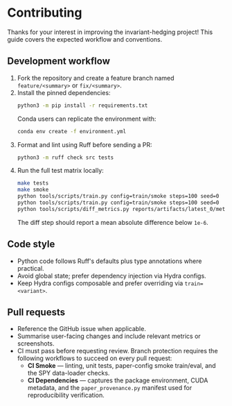 # Contributing

Thanks for your interest in improving the invariant-hedging project! This guide covers the
expected workflow and conventions.

## Development workflow

1. Fork the repository and create a feature branch named `feature/<summary>` or `fix/<summary>`.
2. Install the pinned dependencies:
   ```bash
   python3 -m pip install -r requirements.txt
   ```
   Conda users can replicate the environment with:
   ```bash
   conda env create -f environment.yml
   ```
3. Format and lint using Ruff before sending a PR:
   ```bash
   python3 -m ruff check src tests
   ```
4. Run the full test matrix locally:
   ```bash
   make tests
   make smoke
   python tools/scripts/train.py config=train/smoke steps=100 seed=0
   python tools/scripts/train.py config=train/smoke steps=100 seed=0
   python tools/scripts/diff_metrics.py reports/artifacts/latest_0/metrics.jsonl reports/artifacts/latest_1/metrics.jsonl
   ```
   The diff step should report a mean absolute difference below `1e-6`.

## Code style

- Python code follows Ruff's defaults plus type annotations where practical.
- Avoid global state; prefer dependency injection via Hydra configs.
- Keep Hydra configs composable and prefer overriding via `train=<variant>`.

## Pull requests

- Reference the GitHub issue when applicable.
- Summarise user-facing changes and include relevant metrics or screenshots.
- CI must pass before requesting review. Branch protection requires the following
  workflows to succeed on every pull request:
  - **CI Smoke** — linting, unit tests, paper-config smoke train/eval, and the SPY
    data-loader checks.
  - **CI Dependencies** — captures the package environment, CUDA metadata, and the
    `paper_provenance.py` manifest used for reproducibility verification.
